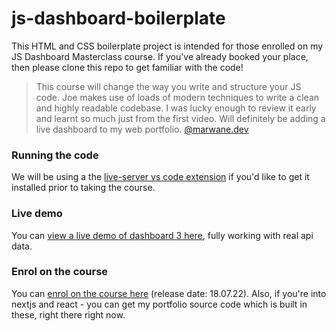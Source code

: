 # js-dashboard-boilerplate

This HTML and CSS boilerplate project is intended for those enrolled on my JS Dashboard Masterclass course. If you've already booked your place, then please clone this repo to get familiar with the code!

> This course will change the way you write
> and structure your JS code. Joe makes use
> of loads of modern techniques to write a clean
> and highly readable codebase. I was lucky enough
> to review it early and learnt so much just from
> the first video. Will definitely be adding a
> live dashboard to my web portfolio.
> [@marwane.dev](https://www.instagram.com/marwane.dev)

### Running the code

We will be using a the [live-server vs code extension](https://ritwickdey.github.io/vscode-live-server/) if you'd like to get it installed prior to taking the course.

### Live demo

You can [view a live demo of dashboard 3 here](https://dashboard.frontendjoe.com/), fully working with real api data.

### Enrol on the course

You can [enrol on the course here](https://frontendjoe.gumroad.com/l/js-dashboard-masterclass/ROADMAN?_gl=1*1db68ei*_ga*MTgzMjA3ODE1NS4xNjIyNDgwNDc1*_ga_6LJN6D94N6*MTY1NjQxNTQ3MS43OC4xLjE2NTY0MTU1MDYuMA..) (release date: 18.07.22). Also, if you're into nextjs and react - you can get my portfolio source code which is built in these, right there right now.
